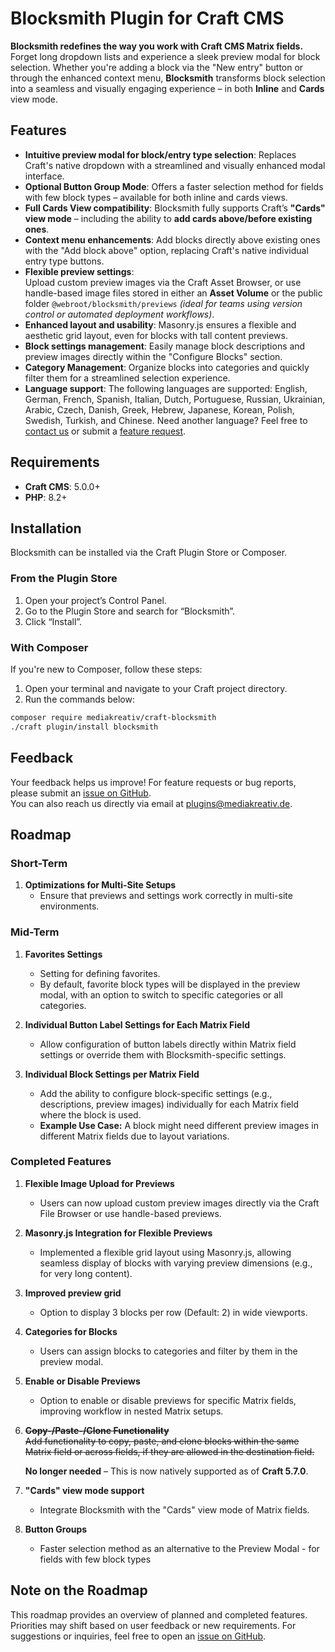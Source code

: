 # Blocksmith Plugin for Craft CMS

**Blocksmith redefines the way you work with Craft CMS Matrix fields.** Forget long dropdown lists and experience a sleek preview modal for block selection. Whether you're adding a block via the "New entry" button or through the enhanced context menu, **Blocksmith** transforms block selection into a seamless and visually engaging experience – in both **Inline** and **Cards** view mode.

## Features

- **Intuitive preview modal for block/entry type selection**: Replaces Craft's native dropdown with a streamlined and visually enhanced modal interface.
- **Optional Button Group Mode**: Offers a faster selection method for fields with few block types – available for both inline and cards views.
- **Full Cards View compatibility**: Blocksmith fully supports Craft’s **"Cards" view mode** – including the ability to **add cards above/before existing ones**.
- **Context menu enhancements**: Add blocks directly above existing ones with the "Add block above" option, replacing Craft's native individual entry type buttons.
- **Flexible preview settings**:  
  Upload custom preview images via the Craft Asset Browser, or use handle-based image files stored in either an **Asset Volume** or the public folder `@webroot/blocksmith/previews` *(ideal for teams using version control or automated deployment workflows)*.
- **Enhanced layout and usability**: Masonry.js ensures a flexible and aesthetic grid layout, even for blocks with tall content previews.
- **Block settings management**: Easily manage block descriptions and preview images directly within the "Configure Blocks" section.
- **Category Management**: Organize blocks into categories and quickly filter them for a streamlined selection experience.
- **Language support**: The following languages are supported: English, German, French, Spanish, Italian, Dutch, Portuguese, Russian, Ukrainian, Arabic, Czech, Danish, Greek, Hebrew, Japanese, Korean, Polish, Swedish, Turkish, and Chinese. Need another language? Feel free to [contact us](mailto:plugins@mediakreativ.de) or submit a [feature request](https://github.com/mediakreativ/craft-blocksmith/issues).

## Requirements

- **Craft CMS**: 5.0.0+
- **PHP**: 8.2+

## Installation

Blocksmith can be installed via the Craft Plugin Store or Composer.

### From the Plugin Store

1. Open your project’s Control Panel.
2. Go to the Plugin Store and search for “Blocksmith”.
3. Click “Install”.

### With Composer

If you're new to Composer, follow these steps:

1. Open your terminal and navigate to your Craft project directory.
2. Run the commands below:

```bash
composer require mediakreativ/craft-blocksmith
./craft plugin/install blocksmith
```

## Feedback

Your feedback helps us improve! For feature requests or bug reports, please submit an [issue on GitHub](https://github.com/mediakreativ/craft-blocksmith/issues).  
You can also reach us directly via email at [plugins@mediakreativ.de](mailto:plugins@mediakreativ.de).

## Roadmap

### Short-Term

1. **Optimizations for Multi-Site Setups**
   - Ensure that previews and settings work correctly in multi-site environments.

### Mid-Term

1. **Favorites Settings**
   - Setting for defining favorites.
   - By default, favorite block types will be displayed in the preview modal, with an option to switch to specific categories or all categories.

2. **Individual Button Label Settings for Each Matrix Field**
   - Allow configuration of button labels directly within Matrix field settings or override them with Blocksmith-specific settings.

3. **Individual Block Settings per Matrix Field**
   - Add the ability to configure block-specific settings (e.g., descriptions, preview images) individually for each Matrix field where the block is used.
   - **Example Use Case:** A block might need different preview images in different Matrix fields due to layout variations.

### Completed Features

1. **Flexible Image Upload for Previews**

   - Users can now upload custom preview images directly via the Craft File Browser or use handle-based previews.

2. **Masonry.js Integration for Flexible Previews**

   - Implemented a flexible grid layout using Masonry.js, allowing seamless display of blocks with varying preview dimensions (e.g., for very long content).

3. **Improved preview grid**

   - Option to display 3 blocks per row (Default: 2) in wide viewports.

4. **Categories for Blocks**

   - Users can assign blocks to categories and filter by them in the preview modal.

5. **Enable or Disable Previews**

   - Option to enable or disable previews for specific Matrix fields, improving workflow in nested Matrix setups.

6. ~~**Copy-/Paste-/Clone Functionality**~~  
   ~~Add functionality to copy, paste, and clone blocks within the same Matrix field or across fields, if they are allowed in the destination field.~~

   **No longer needed** – This is now natively supported as of **Craft 5.7.0**.

7. **"Cards" view mode support**
   - Integrate Blocksmith with the "Cards" view mode of Matrix fields.
  
8. **Button Groups**
   - Faster selection method as an alternative to the Preview Modal - for fields with few block types

## Note on the Roadmap

This roadmap provides an overview of planned and completed features. Priorities may shift based on user feedback or new requirements. For suggestions or inquiries, feel free to open an [issue on GitHub](https://github.com/mediakreativ/craft-blocksmith/issues).
